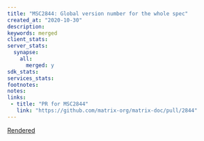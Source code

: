 ```yaml
---
title: "MSC2844: Global version number for the whole spec"
created_at: "2020-10-30"
description:
keywords: merged
client_stats:
server_stats:
  synapse:
    all:
      merged: y
sdk_stats:
services_stats:
footnotes:
notes:
links:
 - title: "PR for MSC2844"
   link: "https://github.com/matrix-org/matrix-doc/pull/2844"
---
```

[Rendered](https://github.com/matrix-org/matrix-doc/blob/master/proposals/2844-global-versioning.md)
